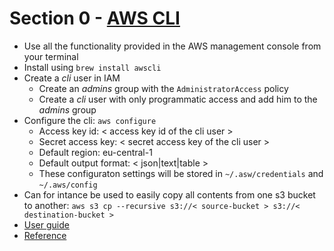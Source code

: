 # Section 0 - [AWS CLI](https://aws.amazon.com/cli/) 
- Use all the functionality provided in the AWS management console from your terminal
- Install using `brew install awscli`
- Create a _cli_ user in IAM
    - Create an _admins_ group with the `AdministratorAccess` policy
    - Create a _cli_ user with only programmatic access and add him to the _admins_ group 
- Configure the cli: `aws configure`
    - Access key id: < access key id of the cli user >
    - Secret access key: < secret access key of the cli user >
    - Default region: eu-central-1
    - Default output format: < json|text|table >
    - These configuraton settings will be stored in `~/.asw/credentials` and `~/.aws/config`
- Can for intance be used to easily copy all contents from one s3 bucket to another: `aws s3 cp --recursive s3://< source-bucket > s3://< destination-bucket >`
- [User guide](https://docs.aws.amazon.com/cli/latest/userguide)
- [Reference](https://docs.aws.amazon.com/cli/latest/reference/) 